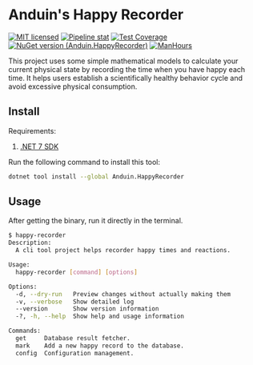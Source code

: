 # Anduin's Happy Recorder

[![MIT licensed](https://img.shields.io/badge/license-MIT-blue.svg)](https://gitlab.aiursoft.cn/anduin/HappyRecorder/-/blob/master/LICENSE)
[![Pipeline stat](https://gitlab.aiursoft.cn/anduin/HappyRecorder/badges/master/pipeline.svg)](https://gitlab.aiursoft.cn/anduin/HappyRecorder/-/pipelines)
[![Test Coverage](https://gitlab.aiursoft.cn/anduin/HappyRecorder/badges/master/coverage.svg)](https://gitlab.aiursoft.cn/anduin/HappyRecorder/-/pipelines)
[![NuGet version (Anduin.HappyRecorder)](https://img.shields.io/nuget/v/Anduin.HappyRecorder.svg)](https://www.nuget.org/packages/Anduin.HappyRecorder/)
[![ManHours](https://manhours.aiursoft.cn/gitlab/gitlab.aiursoft.cn/anduin/happyrecorder.svg)](https://gitlab.aiursoft.cn/anduin/happyrecorder/-/commits/master?ref_type=heads)

This project uses some simple mathematical models to calculate your current physical state by recording the time when you have happy each time. It helps users establish a scientifically healthy behavior cycle and avoid excessive physical consumption.

## Install

Requirements:

1. [.NET 7 SDK](http://dot.net/)

Run the following command to install this tool:

```bash
dotnet tool install --global Anduin.HappyRecorder
```

## Usage

After getting the binary, run it directly in the terminal.

```bash
$ happy-recorder
Description:
  A cli tool project helps recorder happy times and reactions.

Usage:
  happy-recorder [command] [options]

Options:
  -d, --dry-run   Preview changes without actually making them
  -v, --verbose   Show detailed log
  --version       Show version information
  -?, -h, --help  Show help and usage information

Commands:
  get     Database result fetcher.
  mark    Add a new happy record to the database.
  config  Configuration management.
```
